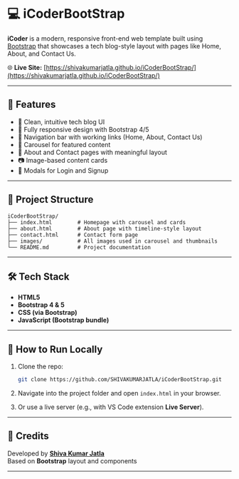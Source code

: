 # 💻 iCoderBootStrap

**iCoder** is a modern, responsive front-end web template built using [Bootstrap](https://getbootstrap.com/) that showcases a tech blog-style layout with pages like Home, About, and Contact Us.

🌐 **Live Site:** [https://shivakumarjatla.github.io/iCoderBootStrap/](https://shivakumarjatla.github.io/iCoderBootStrap/)

---

## 🚀 Features

- 🧠 Clean, intuitive tech blog UI
- 📱 Fully responsive design with Bootstrap 4/5
- 🎯 Navigation bar with working links (Home, About, Contact Us)
- 🎡 Carousel for featured content
- 📝 About and Contact pages with meaningful layout
- 📷 Image-based content cards
- 💬 Modals for Login and Signup

---

## 📁 Project Structure

```
iCoderBootStrap/
├── index.html        # Homepage with carousel and cards
├── about.html        # About page with timeline-style layout
├── contact.html      # Contact form page
├── images/           # All images used in carousel and thumbnails
└── README.md         # Project documentation
```

---

## 🛠 Tech Stack

- **HTML5**
- **Bootstrap 4 & 5**
- **CSS (via Bootstrap)**
- **JavaScript (Bootstrap bundle)**

---

## 🧭 How to Run Locally

1. Clone the repo:

   ```bash
   git clone https://github.com/SHIVAKUMARJATLA/iCoderBootStrap.git
   ```

2. Navigate into the project folder and open `index.html` in your browser.

3. Or use a live server (e.g., with VS Code extension **Live Server**).

---

## 📣 Credits

Developed by **[Shiva Kumar Jatla](https://github.com/SHIVAKUMARJATLA)**  
Based on **Bootstrap** layout and components

---


